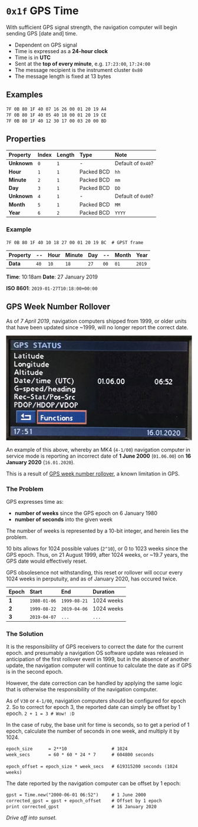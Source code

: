 # `0x1f` GPS Time

With sufficient GPS signal strength, the navigation computer will begin sending GPS [date and] time.

- Dependent on GPS signal
- Time is expressed as a **24-hour clock**
- Time is in **UTC**
- Sent at the **top of every minute**, e.g. `17:23:00`, `17:24:00`
- The message recipient is the instrument cluster `0x80`
- The message length is fixed at 13 bytes

## Examples

    7F 0B 80 1F 40 07 16 26 00 01 20 19 A4
    7F 0B 80 1F 40 05 40 18 00 01 20 19 CE
    7F 0B 80 1F 40 12 30 17 00 03 20 00 BD

## Properties

Property|Index|Length|Type|Note
:---|:---|:---|:---|:---
**Unknown**|`0`|`1`|-|Default of `0x40`?
**Hour**|`1`|`1`|Packed BCD| `hh`
**Minute**|`2`|`1`|Packed BCD| `mm`
**Day**|`3`|`1`|Packed BCD| `DD`
**Unknown**|`4`|`1`|-|Default of `0x00`?
**Month**|`5`|`1`|Packed BCD| `MM`
**Year**|`6`|`2`|Packed BCD| `YYYY`

### Example

    7F 0B 80 1F 40 10 18 27 00 01 20 19 BC  # GPST frame
        
Property|--|Hour|Minute|Day|--|Month|Year
---|---|---|---|---|---|---|---
**Data**|`40`|`10`|`18`|`27`|`00`|`01`|`2019`

**Time**: 10:18am
**Date**: 27 January 2019

**ISO 8601**: `2019-01-27T10:18:00+00:00`

## GPS Week Number Rollover

As of *7 April 2019*, navigation computers shipped from 1999, or older units that have been updated since ~1999, will no longer report the correct date.

![GPS Status Date Error](gpst/gps_status_date_error.jpg)

An example of this above, whereby an MK4 (`4-1/00`) navigation computer in service mode is reporting an incorrect date of **1 June 2000** (`01.06.00`) on  **16 January 2020** (`16.01.2020`).

This is a result of [GPS week number rollover](https://en.wikipedia.org/wiki/GPS_Week_Number_Rollover), a known limitation in GPS.

### The Problem

GPS expresses time as:

- **number of weeks** since the GPS epoch on 6 January 1980
- **number of seconds** into the given week

The number of weeks is represented by a 10-bit integer, and herein lies the problem.

10 bits allows for 1024 possible values (`2^10`), or 0 to 1023 weeks since the GPS epoch. Thus, on 21 August 1999, after 1024 weeks, or ~19.7 years, the GPS date would effectively reset.

GPS obsolesence not withstanding, this reset or rollover will occur every 1024 weeks in perputuity, and as of January 2020, has occured twice.

Epoch|Start|End|Duration
:---|:---|:---|:---
**1**|`1980-01-06`|`1999-08-21`|1024 weeks
**2**|`1999-08-22`|`2019-04-06`|1024 weeks
**3**|`2019-04-07`|`...`|`...`

### The Solution

It is the responsibility of GPS receivers to correct the date for the current epoch. and presumably a navigation OS software update was released in anticipation of the first rollover event in 1999, but in the absence of another update, the navigation computer will continue to calculate the date as if GPS is in the second epoch.

However, the date correction can be handled by applying the same logic that is otherwise the responsibility of the navigation computer.

As of `V30` or `4-1/00`, navigation computers should be configured for epoch 2. So to correct for epoch 3, the reported date can simply be offset by 1 epoch. `2 + 1 = 3 # Wow! :D`

In the case of ruby, the base unit for time is seconds, so to get a period of 1 epoch, calculate the number of seconds in one week, and multiply it by 1024.

    epoch_size      = 2**10                 # 1024
    week_secs       = 60 * 60 * 24 * 7      # 604800 seconds

    epoch_offset = epoch_size * week_secs   # 619315200 seconds (1024 weeks)

The date reported by the navigation computer can be offset by 1 epoch:
    
    gpst = Time.new("2000-06-01 06:52")     # 1 June 2000
    corrected_gpst = gpst + epoch_offset    # Offset by 1 epoch
    print corrected_gpst                    # 16 January 2020

*Drive off into sunset.*